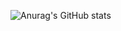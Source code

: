 ![Anurag's GitHub stats](https://github-readme-stats.vercel.app/api?username=thanhsangvo&show_icons=true&theme=tokyonight)
